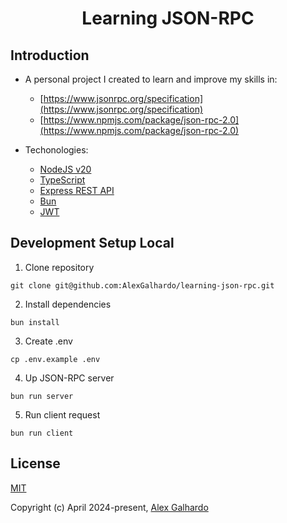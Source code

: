 <div align="center">
  <h1 align="center">Learning JSON-RPC</a>
</div>

## Introduction

- A personal project I created to learn and improve my skills in:
  - [https://www.jsonrpc.org/specification](https://www.jsonrpc.org/specification)
  - [https://www.npmjs.com/package/json-rpc-2.0](https://www.npmjs.com/package/json-rpc-2.0)

- Techonologies:
  - [NodeJS v20](https://nodejs.org/en)
  - [TypeScript](https://www.typescriptlang.org/)
  - [Express REST API](https://expressjs.com/)
  - [Bun](https://bun.sh/)
  - [JWT](https://jwt.io/)

## Development Setup Local

1. Clone repository
```
git clone git@github.com:AlexGalhardo/learning-json-rpc.git
```

2. Install dependencies
```
bun install
```

3. Create .env
```
cp .env.example .env
```

4. Up JSON-RPC server
```
bun run server
```

5. Run client request
```
bun run client
```


## License

[MIT](http://opensource.org/licenses/MIT)

Copyright (c) April 2024-present, [Alex Galhardo](https://github.com/AlexGalhardo)
